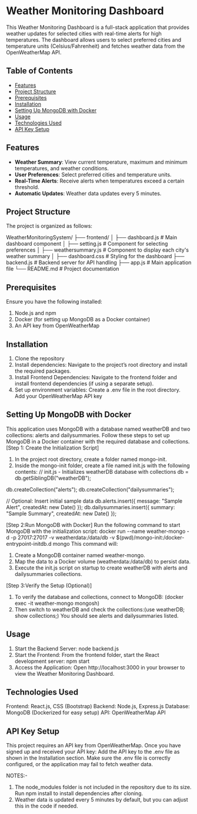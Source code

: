 # Weather Monitoring Dashboard
This Weather Monitoring Dashboard is a full-stack application that provides weather updates for selected cities with real-time alerts for high temperatures. The dashboard allows users to select preferred cities and temperature units (Celsius/Fahrenheit) and fetches weather data from the OpenWeatherMap API.

## Table of Contents
- [Features](#features)
- [Project Structure](#project-structure)
- [Prerequisites](#prerequisites)
- [Installation](#installation)
- [Setting Up MongoDB with Docker](#setting-up-mongodb-with-docker)
- [Usage](#usage)
- [Technologies Used](#technologies-used)
- [API Key Setup](#api-key-setup)

## Features
- **Weather Summary**: View current temperature, maximum and minimum temperatures, and weather conditions.
- **User Preferences**: Select preferred cities and temperature units.
- **Real-Time Alerts**: Receive alerts when temperatures exceed a certain threshold.
- **Automatic Updates**: Weather data updates every 5 minutes.

## Project Structure
The project is organized as follows:

WeatherMonitoringSystem/
├── frontend/
│   ├── dashboard.js       # Main dashboard component
│   ├── setting.js         # Component for selecting preferences
│   ├── weathersummary.js  # Component to display each city's weather summary
│   ├── dashboard.css      # Styling for the dashboard
├── backend.js             # Backend server for API handling
├── app.js                 # Main application file
└── README.md              # Project documentation


## Prerequisites
Ensure you have the following installed:

1. Node.js and npm
2. Docker (for setting up MongoDB as a Docker container)
3. An API key from OpenWeatherMap

## Installation

1. Clone the repository
2. Install dependencies: Navigate to the project’s root directory and install the required packages.
3. Install Frontend Dependencies: Navigate to the frontend folder and install frontend dependencies (if using a separate setup).
4. Set up environment variables:
Create a .env file in the root directory.
Add your OpenWeatherMap API key

## Setting Up MongoDB with Docker

This application uses MongoDB with a database named weatherDB and two collections: alerts and dailysummaries. Follow these steps to set up MongoDB in a Docker container with the required database and collections.
[Step 1: Create the Initialization Script]
1. In the project root directory, create a folder named mongo-init.
2. Inside the mongo-init folder, create a file named init.js with the following contents:
   // init.js - Initializes weatherDB database with collections
  db = db.getSiblingDB("weatherDB");

  db.createCollection("alerts");
  db.createCollection("dailysummaries");

  // Optional: Insert initial sample data
  db.alerts.insert({ message: "Sample Alert", createdAt: new Date() });
  db.dailysummaries.insert({ summary: "Sample Summary", createdAt: new Date() });

[Step 2:Run MongoDB with Docker]
Run the following command to start MongoDB with the initialization script:
docker run --name weather-mongo -d -p 27017:27017 -v weatherdata:/data/db -v $(pwd)/mongo-init:/docker-entrypoint-initdb.d mongo
This command will:
1. Create a MongoDB container named weather-mongo.
2. Map the data to a Docker volume (weatherdata:/data/db) to persist data.
3. Execute the init.js script on startup to create weatherDB with alerts and dailysummaries collections.

[Step 3:Verify the Setup (Optional)]
1. To verify the database and collections, connect to MongoDB: (docker exec -it weather-mongo mongosh)
2. Then switch to weatherDB and check the collections:(use weatherDB;
                                                      show collections;)
   You should see alerts and dailysummaries listed.



## Usage

1. Start the Backend Server:  node backend.js
2. Start the Frontend: From the frontend folder, start the React development server: npm start
3. Access the Application: Open http://localhost:3000 in your browser to view the Weather Monitoring Dashboard.

## Technologies Used

Frontend: React.js, CSS (Bootstrap)
Backend: Node.js, Express.js
Database: MongoDB (Dockerized for easy setup)
API: OpenWeatherMap API

## API Key Setup

This project requires an API key from OpenWeatherMap. Once you have signed up and received your API key:
Add the API key to the .env file as shown in the Installation section.
Make sure the .env file is correctly configured, or the application may fail to fetch weather data.

NOTES:-
1. The node_modules folder is not included in the repository due to its size. Run npm install to install dependencies after cloning.
2. Weather data is updated every 5 minutes by default, but you can adjust this in the code if needed.
